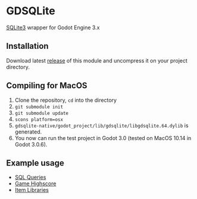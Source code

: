 # GDSQLite

[SQLite3](https://www.sqlite.org/) wrapper for Godot Engine 3.x

## Installation

Download latest [release](https://github.com/khairul169/gdsqlite-native/releases) of this module and uncompress it on your project directory.

## Compiling for MacOS

1. Clone the repository, `cd` into the directory
2. `git submodule init`
3. `git submodule update`
4. `scons platform=osx`
5. `gdsqlite-native/godot_project/lib/gdsqlite/libgdsqlite.64.dylib` is generated. 
6. You now can run the test project in Godot 3.0 (tested on MacOS 10.14 in Godot 3.0.6).

## Example usage

- [SQL Queries](https://github.com/khairul169/gdsqlite-native/blob/master/demo/examples/sql_queries.gd)
- [Game Highscore](https://github.com/khairul169/gdsqlite-native/blob/master/demo/examples/game_highscore.gd)
- [Item Libraries](https://github.com/khairul169/gdsqlite-native/blob/master/demo/examples/item_database.gd)
